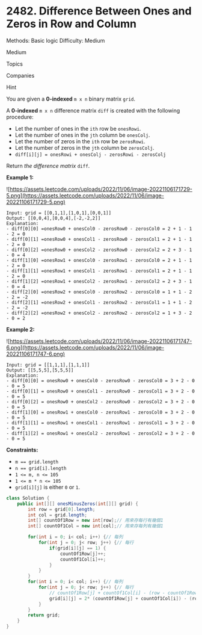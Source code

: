 # 2482. Difference Between Ones and Zeros in Row and Column

Methods: Basic logic
Difficulty: Medium

Medium

Topics

Companies

Hint

You are given a **0-indexed** `m x n` binary matrix `grid`.

A **0-indexed** `m x n` difference matrix `diff` is created with the following procedure:

- Let the number of ones in the `ith` row be `onesRowi`.
- Let the number of ones in the `jth` column be `onesColj`.
- Let the number of zeros in the `ith` row be `zerosRowi`.
- Let the number of zeros in the `jth` column be `zerosColj`.
- `diff[i][j] = onesRowi + onesColj - zerosRowi - zerosColj`

Return *the difference matrix* `diff`.

**Example 1:**

![https://assets.leetcode.com/uploads/2022/11/06/image-20221106171729-5.png](https://assets.leetcode.com/uploads/2022/11/06/image-20221106171729-5.png)

```
Input: grid = [[0,1,1],[1,0,1],[0,0,1]]
Output: [[0,0,4],[0,0,4],[-2,-2,2]]
Explanation:
- diff[0][0] =onesRow0 + onesCol0 - zerosRow0 - zerosCol0 = 2 + 1 - 1 - 2 = 0
- diff[0][1] =onesRow0 + onesCol1 - zerosRow0 - zerosCol1 = 2 + 1 - 1 - 2 = 0
- diff[0][2] =onesRow0 + onesCol2 - zerosRow0 - zerosCol2 = 2 + 3 - 1 - 0 = 4
- diff[1][0] =onesRow1 + onesCol0 - zerosRow1 - zerosCol0 = 2 + 1 - 1 - 2 = 0
- diff[1][1] =onesRow1 + onesCol1 - zerosRow1 - zerosCol1 = 2 + 1 - 1 - 2 = 0
- diff[1][2] =onesRow1 + onesCol2 - zerosRow1 - zerosCol2 = 2 + 3 - 1 - 0 = 4
- diff[2][0] =onesRow2 + onesCol0 - zerosRow2 - zerosCol0 = 1 + 1 - 2 - 2 = -2
- diff[2][1] =onesRow2 + onesCol1 - zerosRow2 - zerosCol1 = 1 + 1 - 2 - 2 = -2
- diff[2][2] =onesRow2 + onesCol2 - zerosRow2 - zerosCol2 = 1 + 3 - 2 - 0 = 2

```

**Example 2:**

![https://assets.leetcode.com/uploads/2022/11/06/image-20221106171747-6.png](https://assets.leetcode.com/uploads/2022/11/06/image-20221106171747-6.png)

```
Input: grid = [[1,1,1],[1,1,1]]
Output: [[5,5,5],[5,5,5]]
Explanation:
- diff[0][0] = onesRow0 + onesCol0 - zerosRow0 - zerosCol0 = 3 + 2 - 0 - 0 = 5
- diff[0][1] = onesRow0 + onesCol1 - zerosRow0 - zerosCol1 = 3 + 2 - 0 - 0 = 5
- diff[0][2] = onesRow0 + onesCol2 - zerosRow0 - zerosCol2 = 3 + 2 - 0 - 0 = 5
- diff[1][0] = onesRow1 + onesCol0 - zerosRow1 - zerosCol0 = 3 + 2 - 0 - 0 = 5
- diff[1][1] = onesRow1 + onesCol1 - zerosRow1 - zerosCol1 = 3 + 2 - 0 - 0 = 5
- diff[1][2] = onesRow1 + onesCol2 - zerosRow1 - zerosCol2 = 3 + 2 - 0 - 0 = 5

```

**Constraints:**

- `m == grid.length`
- `n == grid[i].length`
- `1 <= m, n <= 105`
- `1 <= m * n <= 105`
- `grid[i][j]` is either `0` or `1`.

```java
class Solution {
    public int[][] onesMinusZeros(int[][] grid) {
        int row = grid[0].length;
        int col = grid.length;
        int[] countOf1Row = new int[row];// 用來存每行有幾個1
        int[] countOf1Col = new int[col];// 用來存每列有幾個1

        for(int i = 0; i< col; i++) {// 每列
            for(int j = 0; j< row; j++) {// 每行
                if(grid[i][j] == 1) {
                    countOf1Row[j]++;
                    countOf1Col[i]++;
                }
            }
        }
        for(int i = 0; i< col; i++) {// 每列
            for(int j = 0; j< row; j++) {// 每行
                // countOf1Row[j] + countOf1Col[i] - (row - countOf1Row[j]) - (col - countOf1Col[i]);
                grid[i][j] = 2* (countOf1Row[j] + countOf1Col[i]) - (row + col);
            }
        }
        return grid;
    }
}
```